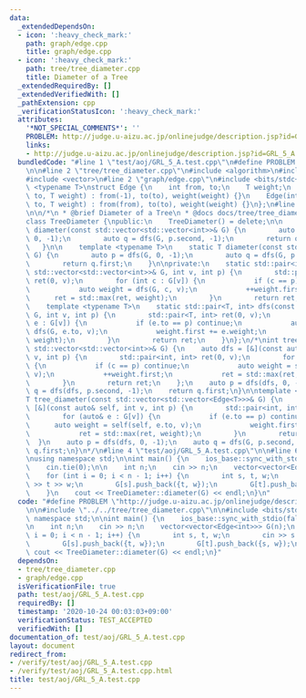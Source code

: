 ```yaml
---
data:
  _extendedDependsOn:
  - icon: ':heavy_check_mark:'
    path: graph/edge.cpp
    title: graph/edge.cpp
  - icon: ':heavy_check_mark:'
    path: tree/tree_diameter.cpp
    title: Diameter of a Tree
  _extendedRequiredBy: []
  _extendedVerifiedWith: []
  _pathExtension: cpp
  _verificationStatusIcon: ':heavy_check_mark:'
  attributes:
    '*NOT_SPECIAL_COMMENTS*': ''
    PROBLEM: http://judge.u-aizu.ac.jp/onlinejudge/description.jsp?id=GRL_5_A
    links:
    - http://judge.u-aizu.ac.jp/onlinejudge/description.jsp?id=GRL_5_A
  bundledCode: "#line 1 \"test/aoj/GRL_5_A.test.cpp\"\n#define PROBLEM \"http://judge.u-aizu.ac.jp/onlinejudge/description.jsp?id=GRL_5_A\"\
    \n\n#line 2 \"tree/tree_diameter.cpp\"\n#include <algorithm>\n#include <utility>\n\
    #include <vector>\n#line 2 \"graph/edge.cpp\"\n#include <bits/stdc++.h>\n\ntemplate\
    \ <typename T>\nstruct Edge {\n    int from, to;\n    T weight;\n    Edge(int\
    \ to, T weight) : from(-1), to(to), weight(weight) {}\n    Edge(int from, int\
    \ to, T weight) : from(from), to(to), weight(weight) {}\n};\n#line 6 \"tree/tree_diameter.cpp\"\
    \n\n/*\n * @brief Diameter of a Tree\n * @docs docs/tree/tree_diameter.md\n */\n\
    class TreeDiameter {\npublic:\n    TreeDiameter() = delete;\n\n    static int\
    \ diameter(const std::vector<std::vector<int>>& G) {\n        auto p = dfs(G,\
    \ 0, -1);\n        auto q = dfs(G, p.second, -1);\n        return q.first;\n \
    \   }\n\n    template <typename T>\n    static T diameter(const std::vector<std::vector<Edge<T>>>&\
    \ G) {\n        auto p = dfs(G, 0, -1);\n        auto q = dfs(G, p.second, -1);\n\
    \        return q.first;\n    }\n\nprivate:\n    static std::pair<int, int> dfs(const\
    \ std::vector<std::vector<int>>& G, int v, int p) {\n        std::pair<int, int>\
    \ ret(0, v);\n        for (int c : G[v]) {\n            if (c == p) continue;\n\
    \            auto weight = dfs(G, c, v);\n            ++weight.first;\n      \
    \      ret = std::max(ret, weight);\n        }\n        return ret;\n    }\n\n\
    \    template <typename T>\n    static std::pair<T, int> dfs(const std::vector<std::vector<Edge<T>>>&\
    \ G, int v, int p) {\n        std::pair<T, int> ret(0, v);\n        for (auto&\
    \ e : G[v]) {\n            if (e.to == p) continue;\n            auto weight =\
    \ dfs(G, e.to, v);\n            weight.first += e.weight;\n            ret = std::max(ret,\
    \ weight);\n        }\n        return ret;\n    }\n};\n/*\nint tree_diameter(const\
    \ std::vector<std::vector<int>>& G) {\n    auto dfs = [&](const auto& self, int\
    \ v, int p) {\n        std::pair<int, int> ret(0, v);\n        for (int c : G[v])\
    \ {\n            if (c == p) continue;\n            auto weight = self(self, c,\
    \ v);\n            ++weight.first;\n            ret = std::max(ret, weight);\n\
    \        }\n        return ret;\n    };\n    auto p = dfs(dfs, 0, -1);\n    auto\
    \ q = dfs(dfs, p.second, -1);\n    return q.first;\n}\n\ntemplate <typename T>\n\
    T tree_diameter(const std::vector<std::vector<Edge<T>>>& G) {\n    auto dfs =\
    \ [&](const auto& self, int v, int p) {\n        std::pair<int, int> ret(0, v);\n\
    \        for (auto& e : G[v]) {\n            if (e.to == p) continue;\n      \
    \      auto weight = self(self, e.to, v);\n            weight.first += e.weight;\n\
    \            ret = std::max(ret, weight);\n        }\n        return ret;\n  \
    \  }\n    auto p = dfs(dfs, 0, -1);\n    auto q = dfs(G, p.second, -1);\n    return\
    \ q.first;\n}\n*/\n#line 4 \"test/aoj/GRL_5_A.test.cpp\"\n\n#line 6 \"test/aoj/GRL_5_A.test.cpp\"\
    \nusing namespace std;\n\nint main() {\n    ios_base::sync_with_stdio(false);\n\
    \    cin.tie(0);\n\n    int n;\n    cin >> n;\n    vector<vector<Edge<int>>> G(n);\n\
    \    for (int i = 0; i < n - 1; i++) {\n        int s, t, w;\n        cin >> s\
    \ >> t >> w;\n        G[s].push_back({t, w});\n        G[t].push_back({s, w});\n\
    \    }\n    cout << TreeDiameter::diameter(G) << endl;\n}\n"
  code: "#define PROBLEM \"http://judge.u-aizu.ac.jp/onlinejudge/description.jsp?id=GRL_5_A\"\
    \n\n#include \"../../tree/tree_diameter.cpp\"\n\n#include <bits/stdc++.h>\nusing\
    \ namespace std;\n\nint main() {\n    ios_base::sync_with_stdio(false);\n    cin.tie(0);\n\
    \n    int n;\n    cin >> n;\n    vector<vector<Edge<int>>> G(n);\n    for (int\
    \ i = 0; i < n - 1; i++) {\n        int s, t, w;\n        cin >> s >> t >> w;\n\
    \        G[s].push_back({t, w});\n        G[t].push_back({s, w});\n    }\n   \
    \ cout << TreeDiameter::diameter(G) << endl;\n}"
  dependsOn:
  - tree/tree_diameter.cpp
  - graph/edge.cpp
  isVerificationFile: true
  path: test/aoj/GRL_5_A.test.cpp
  requiredBy: []
  timestamp: '2020-10-24 00:03:03+09:00'
  verificationStatus: TEST_ACCEPTED
  verifiedWith: []
documentation_of: test/aoj/GRL_5_A.test.cpp
layout: document
redirect_from:
- /verify/test/aoj/GRL_5_A.test.cpp
- /verify/test/aoj/GRL_5_A.test.cpp.html
title: test/aoj/GRL_5_A.test.cpp
---
```

